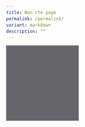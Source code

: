 ```yaml
---
title: Non rte page
permalink: /permalink/
variant: markdown
description: ""
---
```

![dsafadsf](/images/dsaaa.png)